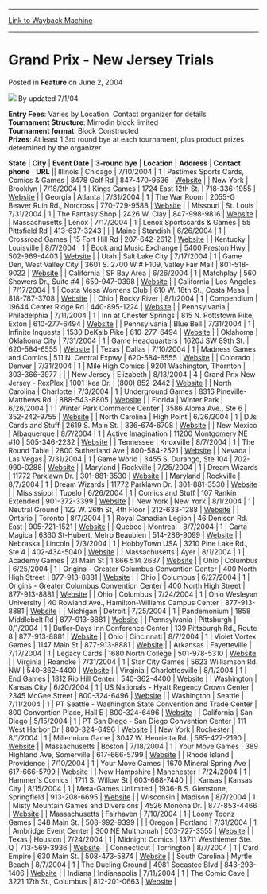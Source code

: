 
---
[Link to Wayback Machine](https://web.archive.org/web/20211017164220/https://magic.wizards.com/en/articles/archive/feature/grand-prix-new-jersey-trials-2004-06-02)

[_metadata_:wayback_url]:- "https://magic.wizards.com/en/articles/archive/feature/grand-prix-new-jersey-trials-2004-06-02"
[_metadata_:wayback_raw_url]:- "https://web.archive.org/web/20211017164220id_/https://magic.wizards.com/en/articles/archive/feature/grand-prix-new-jersey-trials-2004-06-02"
[_metadata_:wayback_capture_timestamp]:- "2021-10-17 16:42:20+00:00"
[_metadata_:description]:- "Entry Fees: Varies by Location. Contact organizer for detailsTournament Structure: Mirrodin block limitedTournament format: Block ConstructedPrizes: At least 1 3rd round bye at each tournament, plus product prizes determined by the organizerStateCityEvent Date3-round byeLocationAddressContact phoneURLIllinoisChicago7/10/20041Pastimes Sports Cards, Comics & Games8478 Golf"
[_metadata_:generator]:- "Drupal 7 (http://drupal.org)"
[_metadata_:publish_date]:- "2004-06-02"
---


Grand Prix - New Jersey Trials
==============================



 Posted in **Feature**
 on June 2, 2004 






![](https://media.magic.wizards.com/styles/auth_small/public/generic-avatar-150_419.png)
By updated 7/1/04











**Entry Fees**: Varies by Location. Contact organizer for details  
**Tournament Structure**: Mirrodin block limited  
**Tournament format**: Block Constructed  
**Prizes**: At least 1 3rd round bye at each tournament, plus product prizes determined by the organizer



 **State** | **City** | **Event Date** | **3-round bye** | **Location** | **Address** | **Contact phone** | **URL** || Illinois | Chicago | 7/10/2004 | 1 | Pastimes Sports Cards, Comics & Games | 8478 Golf Rd | 847-470-9636 | [Website](http://www.pastimes.net) |
| New York | Brooklyn | 7/18/2004 | 1 | Kings Games | 1724 East 12th St. | 718-336-1955 | [Website](http://www.kingsgames.com) |
| Georgia | Atlanta | 7/31/2004 | 1 | The War Room | 2055-G Beaver Ruin Rd., Norcross | 770-729-9588 | [Website](http://www.southeastmagic.com) |
| Missouri | St. Louis | 7/31/2004 | 1 | The Fantasy Shop | 2426 W. Clay | 847-998-9816 | [Website](http://www.moyevents.com/) |
| Massachusetts | Lenox | 7/17/2004 | 1 | Lenox Sportscards & Games | 55 Pittsfield Rd | 413-637-3243  |  |
| Maine | Standish | 6/26/2004 | 1 | Crossroad Games | 15 Fort Hill Rd | 207-642-2612 | [Website](http://www.crossroadgames.com) |
| Kentucky | Louisville | 8/7/2004 | 1 | Book and Music Exchange | 5400 Preston Hwy | 502-969-4403 | [Website](http://www.bluegrassmagic.com) |
| Utah | Salt Lake City | 7/17/2004 | 1 | Game Den, West Valley City | 3601 S. 2700 W # F109, Valley Fair Mall | 801-518-9022 | [Website](http://www.theblackrose.com) |
| California | SF Bay Area | 6/26/2004 | 1 | Matchplay | 560 Showers Dr., Suite #4 | 650-947-0398 | [Website](http://www.matchplay.com) |
| California | Los Angeles | 7/17/2004 | 1 | Costa Mesa Womens Club | 610 W. 18th St., Costa Mesa | 818-787-3708 | [Website](http://www.aztlan-promotions.com) |
| Ohio | Rocky River | 8/1/2004 | 1 | Compendium | 19644 Center Ridge Rd | 440-895-1224 | [Website](http://www.Compendiumohio.com) |
| Pennsylvania | Philadelphia | 7/11/2004 | 1 | Inn at Chester Springs | 815 N. Pottstown Pike, Exton | 610-277-6494 | [Website](http://www.magicadvisor.com) |
| Pennsylvania | Blue Bell | 7/31/2004 | 1 | Infinite Inquests | 1530 DeKalb Pike | 610-277-6494 | [Website](http://www.magicadvisor.com) |
| Oklahoma | Oklahoma City | 7/31/2004 | 1 | Game Headquarters | 1620J SW 89th St. | 620-584-6555 | [Website](http://www.aussiefox.com) |
| Texas | Dallas | 7/10/2004 | 1 | Madness Games and Comics | 511 N. Central Expwy | 620-584-6555 | [Website](http://www.aussiefox.com) |
| Colorado | Denver | 7/31/2004 | 1 | Mile High Comics | 9201 Washington, Thornton | 303-366-3977 |  |
| New Jersey | Elizabeth | 8/13/2004 | 4 | Grand Prix New Jersey - RexPlex | 1001 Ikea Dr. | (800) 852-2442 | [Website](http://www.graymatterconventions.com) |
| North Carolina | Charlotte | 7/3/2004 | 1 | Underground Games | 8316 Pineville-Matthews Rd. | 888-543-8805 | [Website](http://www.undergroundgamesofcharlotte.com) |
| Florida | Winter Park | 6/26/2004 | 1 | Winter Park Commerce Center | 3586 Aloma Ave., Ste 6 | 352-242-9755 | [Website](http://www.unityentertainment.net) |
| North Carolina | High Point | 6/26/2004 | 1 | DJs Cards and Stuff | 2619 S. Main St. | 336-674-6708 | [Website](http://www.baileyscollectibles.com) |
| New Mexico | Albaquerque | 8/7/2004 | 1 | Active Imagination | 11200 Montgomery NE #10 | 505-346-2232 | [Website](http://www.aigamestore.com) |
| Tennessee | Knoxville | 8/7/2004 | 1 | The Round Table | 2800 Sutherland Ave | 800-584-2521 | [Website](http://www.flybyniteevents.com) |
| Nevada | Las Vegas | 7/31/2004 | 1 | Game World | 3455 S. Durango, Ste 104 | 702-990-0288 | [Website](http://www.ptegames.com) |
| Maryland | Rockville | 7/25/2004 | 1 | Dream Wizards | 11772 Parklawn Dr. | 301-881-3530 | [Website](http://www.dreamwizards.com) |
| Maryland | Rockville | 8/7/2004 | 1 | Dream Wizards | 11772 Parklawn Dr. | 301-881-3530 | [Website](http://www.dreamwizards.com) |
| Mississippi | Tupelo | 6/26/2004 | 1 | Comics and Stuff | 107 Rankin Extended | 901-372-3399 | [Website](http://www.Comixnstuff.com) |
| New York | New York | 8/1/2004 | 1 | Neutral Ground | 122 W. 26th St, 4th Floor | 212-633-1288 | [Website](http://www.neutralground.net) |
| Ontario | Toronto | 8/7/2004 | 1 | Royal Canadian Legion | 46 Denison Rd. East | 905-721-1521 | [Website](http://www.skyfoxgames.com) |
| Quebec | Montreal | 8/7/2004 | 1 | Carta Magica | 6360 St-Hubert, Metro Beaubien | 514-286-9099 | [Website](http://www.cartamagica.com/) |
| Nebraska | Lincoln | 7/3/2004 | 1 | HobbyTown USA | 3210 Pine Lake Rd., Ste 4 | 402-434-5040 | [Website](http://lincolnsouthne.hobbytown.com/custompages/?id=3107) |
| Massachusetts | Ayer | 8/1/2004 | 1 | Academy Games | 21 Main St | 1 866 514 2637 | [Website](http://www.magicsingles.com) |
| Ohio | Columbus | 6/25/2004 | 1 | Origins - Greater Columbus Convention Center | 400 North High Street | 877-913-8881 | [Website](http://www.professional-events.com) |
| Ohio | Columbus | 6/27/2004 | 1 | Origins - Greater Columbus Convention Center | 400 North High Street | 877-913-8881 | [Website](http://www.professional-events.com) |
| Ohio | Columbus | 7/24/2004 | 1 | Ohio Wesleyan University | 40 Rowland Ave., Hamilton-Williams Campus Center | 877-913-8881 | [Website](http://www.professional-events.com) |
| Michigan | Detroit | 7/25/2004 | 1 | Pandemonium | 1858 Middlebelt Rd | 877-913-8881 | [Website](http://www.professional-events.com) |
| Pennsylvania | Pittsburgh | 8/1/2004 | 1 | Butler-Days Inn Conference Center | 139 Pittsburgh Rd., Route 8 | 877-913-8881 | [Website](http://www.professional-events.com) |
| Ohio | Cincinnati | 8/7/2004 | 1 | Violet Vortex Games | 1147 Main St | 877-913-8881 | [Website](http://www.professional-events.com) |
| Arkansas | Fayetteville | 7/17/2004 | 1 | Legacy Cards | 1680 North College | 501-978-5310 | [Website](http://www.familygamescenter.com) |
| Virginia | Roanoke | 7/31/2004 | 1 | Star City Games | 5623 Williamson Rd. NW | 540-362-4400 | [Website](http://www.starcitygames.com) |
| Virginia | Charlottesville | 8/1/2004 | 1 | End Games | 1812 Rio Hill Center | 540-362-4400 | [Website](http://www.starcitygames.com) |
| Washington | Kansas City | 6/20/2004 | 1 | US Nationals - Hyatt Regency Crown Center | 2345 McGee Street | 800-324-6496 | [Website](http://www.wizards.com) |
| Washington | Seattle | 7/11/2004 | 1 | PT Seattle - Washington State Convention and Trade Center | 800 Convention Place, Hall E | 800-324-6496 | [Website](http://www.wizards.com) |
| California | San Diego | 5/15/2004 | 1 | PT San Diego - San Diego Convention Center | 111 West Harbor Dr | 800-324-6496 | [Website](http://www.wizards.com) |
| New York | Rochester | 8/1/2004 | 1 | Millennium Game | 3047 W. Henrietta Rd. | 585-427-2190 | [Website](http://www.millenniumgames.com/) |
| Massachusetts | Boston | 7/18/2004 | 1 | Your Move Games | 389 Highland Ave, Somerville | 617-666-5799 | [Website](http://www.yourmovegames.com) |
| Rhode Island | Providence | 7/10/2004 | 1 | Your Move Games | 1670 Mineral Spring Ave | 617-666-5799 | [Website](http://www.yourmovegames.com) |
| New Hampshire | Manchester | 7/24/2004 | 1 | Hammer's Comics | 1711 S. Willow St | 603-668-7440 |  |
| Kansas | Kansas City | 8/15/2004 | 1 | Meta-Games Unlimited | 1936-B S. Glenstone, Springfield | 913-208-6695 | [Website](http://www.feralevents.com) |
| Wisconsin | Madison | 8/7/2004 | 1 | Misty Mountain Games and Diversions | 4526 Monona Dr. | 877-853-4466 | [Website](http://www.mistymountaingames.com) |
| Massachusetts | Fairhaven | 7/10/2004 | 1 | Loony Toonz Games | 348 Main St. | 508-992-9399 |  |
| Oregon | Portland | 7/31/2004 | 1 | Ambridge Event Center | 300 NE Multnomah | 503-727-3555 | [Website](http://freeyourmind.biz) |
| Texas | Houston | 7/24/2004 | 1 | Midnight Comics | 13711 Westhiemer Ste. Q | 713-569-3936 | [Website](http://www.EHevents.com) |
| Connecticut | Torrington | 8/7/2004 | 1 | Card Empire | 630 Main St. | 508-473-5874 | [Website](http://www.tjcollect.com) |
| South Carolina | Myrtle Beach | 8/7/2004 | 1 | The Dueling Ground | 4981 Socastee Blvd | 843-293-1406 | [Website](http://www.duelingground.com) |
| Indiana | Indianapolis | 7/11/2004 | 1 | The Comic Cave | 3221 17th St., Columbus | 812-201-0663 | [Website](http://www.geocities.com/simplymtg/) |








